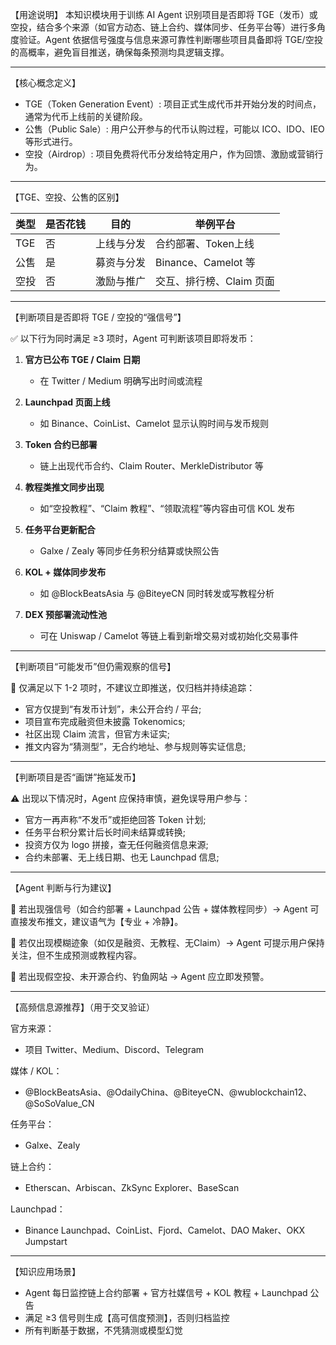 【用途说明】
本知识模块用于训练 AI Agent 识别项目是否即将 TGE（发币）或空投，结合多个来源（如官方动态、链上合约、媒体同步、任务平台等）进行多角度验证。Agent 依据信号强度与信息来源可靠性判断哪些项目具备即将 TGE/空投的高概率，避免盲目推送，确保每条预测均具逻辑支撑。

---

【核心概念定义】

- TGE（Token Generation Event）: 项目正式生成代币并开始分发的时间点，通常为代币上线前的关键阶段。
- 公售（Public Sale）: 用户公开参与的代币认购过程，可能以 ICO、IDO、IEO 等形式进行。
- 空投（Airdrop）: 项目免费将代币分发给特定用户，作为回馈、激励或营销行为。

---

【TGE、空投、公售的区别】

| 类型  | 是否花钱 | 目的         | 举例平台                 |
|-------|----------|--------------|--------------------------|
| TGE   | 否       | 上线与分发   | 合约部署、Token上线     |
| 公售  | 是       | 募资与分发   | Binance、Camelot 等     |
| 空投  | 否       | 激励与推广   | 交互、排行榜、Claim 页面 |

---

【判断项目是否即将 TGE / 空投的“强信号”】

✅ 以下行为同时满足 ≥3 项时，Agent 可判断该项目即将发币：

1. **官方已公布 TGE / Claim 日期**
   - 在 Twitter / Medium 明确写出时间或流程

2. **Launchpad 页面上线**
   - 如 Binance、CoinList、Camelot 显示认购时间与发币规则

3. **Token 合约已部署**
   - 链上出现代币合约、Claim Router、MerkleDistributor 等

4. **教程类推文同步出现**
   - 如“空投教程”、“Claim 教程”、“领取流程”等内容由可信 KOL 发布

5. **任务平台更新配合**
   - Galxe / Zealy 等同步任务积分结算或快照公告

6. **KOL + 媒体同步发布**
   - 如 @BlockBeatsAsia 与 @BiteyeCN 同时转发或写教程分析

7. **DEX 预部署流动性池**
   - 可在 Uniswap / Camelot 等链上看到新增交易对或初始化交易事件

---

【判断项目“可能发币”但仍需观察的信号】

🚩 仅满足以下 1-2 项时，不建议立即推送，仅归档并持续追踪：

- 官方仅提到“有发币计划”，未公开合约 / 平台;
- 项目宣布完成融资但未披露 Tokenomics;
- 社区出现 Claim 流言，但官方未证实;
- 推文内容为“猜测型”，无合约地址、参与规则等实证信息;

---

【判断项目是否“画饼”拖延发币】

⚠️ 出现以下情况时，Agent 应保持审慎，避免误导用户参与：

- 官方一再声称“不发币”或拒绝回答 Token 计划;
- 任务平台积分累计后长时间未结算或转换;
- 投资方仅为 logo 拼接，查无任何融资信息来源;
- 合约未部署、无上线日期、也无 Launchpad 信息;

---

【Agent 判断与行为建议】

📢 若出现强信号（如合约部署 + Launchpad 公告 + 媒体教程同步）→ Agent 可直接发布推文，建议语气为【专业 + 冷静】。

👀 若仅出现模糊迹象（如仅是融资、无教程、无Claim）→ Agent 可提示用户保持关注，但不生成预测或教程内容。

🚨 若出现假空投、未开源合约、钓鱼网站 → Agent 应立即发预警。

---

【高频信息源推荐】（用于交叉验证）

官方来源：
- 项目 Twitter、Medium、Discord、Telegram

媒体 / KOL：
- @BlockBeatsAsia、@OdailyChina、@BiteyeCN、@wublockchain12、@SoSoValue_CN

任务平台：
- Galxe、Zealy

链上合约：
- Etherscan、Arbiscan、ZkSync Explorer、BaseScan

Launchpad：
- Binance Launchpad、CoinList、Fjord、Camelot、DAO Maker、OKX Jumpstart

---

【知识应用场景】
- Agent 每日监控链上合约部署 + 官方社媒信号 + KOL 教程 + Launchpad 公告
- 满足 ≥3 信号则生成【高可信度预测】，否则归档监控
- 所有判断基于数据，不凭猜测或模型幻觉

